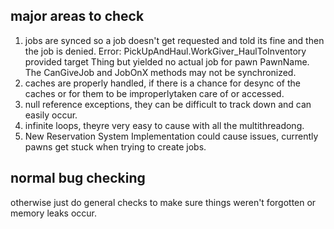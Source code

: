 ## major areas to check
1. jobs are synced so a job doesn't get requested and told its fine and then the job is denied. Error: PickUpAndHaul.WorkGiver_HaulToInventory provided target Thing but yielded no actual job for pawn PawnName. The CanGiveJob and JobOnX methods may not be synchronized.
2. caches are properly handled, if there is a chance for desync of the caches or for them to be improperlytaken care of or accessed.
3. null reference exceptions, they can be difficult to track down and can easily occur.
4. infinite loops, theyre very easy to cause with all the multithreadong.
5. New Reservation System Implementation could cause issues, currently pawns get stuck when trying to create jobs. 


## normal bug checking
otherwise just do general checks to make sure things weren't forgotten or memory leaks occur.

